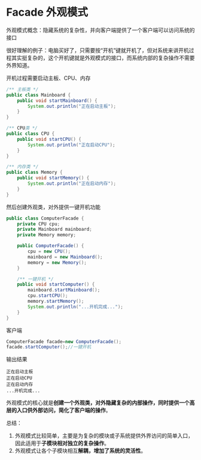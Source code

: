 # Facade 外观模式

外观模式概念：隐藏系统的复杂性，并向客户端提供了一个客户端可以访问系统的接口

很好理解的例子：电脑买好了，只需要按“开机”键就开机了，但对系统来讲开机过程其实挺复杂的，这个开机键就是外观模式的接口，而系统内部的复杂操作不需要外界知道。

开机过程需要启动主板、CPU、内存

```java
/** 主板类 */
public class Mainboard {
    public void startMainboard() {
        System.out.println("正在启动主板");
    }
}

/** CPU类 */
public class CPU {
    public void startCPU() {
        System.out.println("正在启动CPU");
    }
}

/** 内存类 */
public class Memory {
    public void startMemory() {
        System.out.println("正在启动内存");
    }
}
```

然后创建外观类，对外提供一键开机功能

```java
public class ComputerFacade {
    private CPU cpu;
    private Mainboard mainboard;
    private Memory memory;

    public ComputerFacade() {
        cpu = new CPU();
        mainboard = new Mainboard();
        memory = new Memory();
    }

    /** 一键开机 */
    public void startComputer() {
        mainboard.startMainboard();
        cpu.startCPU();
        memory.startMemory();
        System.out.println("...开机完成...");
    }
}
```

客户端

```java
ComputerFacade facade=new ComputerFacade();
facade.startComputer();//一键开机
```

输出结果

```text
正在启动主板
正在启动CPU
正在启动内存
...开机完成...
```

外观模式的核心就是**创建一个外观类，对外隐藏复杂的内部操作，同时提供一个高层的入口供外部访问，简化了客户端的操作**。

总结：   
1. 外观模式比较简单，主要是为复杂的模块或子系统提供外界访问的简单入口，因此适用于**子模块相对独立的复杂操作**。   
2. 外观模式让各个子模块相互**解耦，增加了系统的灵活性**。

